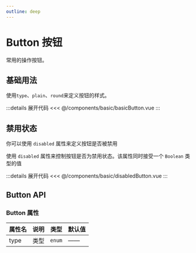 ```yaml
---
outline: deep
---
```


# Button 按钮

常用的操作按钮。

## 基础用法

使用`type`、`plain`、`round`来定义按钮的样式。

<script lang="ts" setup>
import basicButton from '@/components/basic/basicButton.vue'
import disabledButton from '@/components/basic/disabledButton.vue'
</script>

<ClientOnly>
  <basicButton />
</ClientOnly>

:::details 展开代码
<<< @/components/basic/basicButton.vue
:::

## 禁用状态

你可以使用 `disabled` 属性来定义按钮是否被禁用

使用 `disabled` 属性来控制按钮是否为禁用状态。该属性同时接受一个 `Boolean` 类型的值

<ClientOnly>
  <disabledButton />
</ClientOnly>

:::details 展开代码
<<< @/components/basic/disabledButton.vue
:::

## Button API

### Button 属性

|属性名| 说明| 类型 |默认值|
|---|---|---|---|
|type|类型|`enum`|——|
